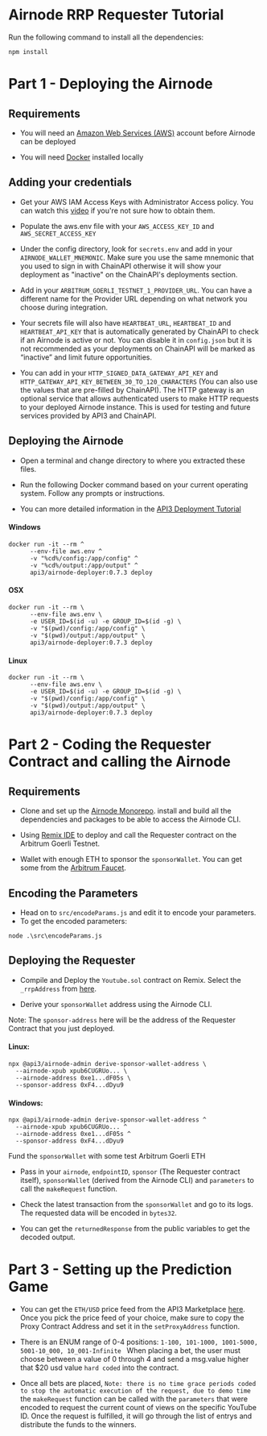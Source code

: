 # Airnode RRP Requester Tutorial
Run the following command to install all the dependencies:
```
npm install
```

# Part 1 - Deploying the Airnode

## Requirements

- You will need an [Amazon Web Services (AWS)](https://aws.amazon.com) account  before Airnode can be deployed

- You will need [Docker](https://docs.docker.com/get-docker/) installed locally

## Adding your credentials

- Get your AWS IAM Access Keys with Administrator Access policy. You can watch this [video](https://www.youtube.com/watch?v=KngM5bfpttA) if you're not sure how to obtain them.

- Populate the aws.env file with your ``` AWS_ACCESS_KEY_ID ``` and ``` AWS_SECRET_ACCESS_KEY ```

- Under the config directory, look for ```secrets.env``` and add in your ```AIRNODE_WALLET_MNEMONIC```. Make sure you use the same mnemonic that you used to sign in with ChainAPI otherwise it will show your deployment as "inactive" on the ChainAPI's deployments section. </br> 

- Add in your ```ARBITRUM_GOERLI_TESTNET_1_PROVIDER_URL```. You can have a different name for the Provider URL depending on what network you choose during integration. 

- Your secrets file will also have ```HEARTBEAT_URL```, ```HEARTBEAT_ID``` and ```HEARTBEAT_API_KEY``` that is automatically generated by ChainAPI to check if an Airnode is active or not. You can disable it in ```config.json``` but it is not recommended as your deployments on ChainAPI will be marked as “inactive” and limit future opportunities.

- You can add in your ```HTTP_SIGNED_DATA_GATEWAY_API_KEY``` and ``` HTTP_GATEWAY_API_KEY_BETWEEN_30_TO_120_CHARACTERS``` (You can also use the values that are pre-filled by ChainAPI). The HTTP gateway is an optional service that allows authenticated users to make HTTP requests to your deployed Airnode instance. This is used for testing and future services provided by API3 and ChainAPI.

## Deploying the Airnode

- Open a terminal and change directory to where you extracted these files.

- Run the following Docker command based on your current operating system. Follow any prompts or instructions.

- You can more detailed information in the [API3 Deployment Tutorial](https://docs.api3.org/airnode/v0.7/grp-providers/tutorial/) 

#### Windows
```
docker run -it --rm ^
      --env-file aws.env ^
      -v "%cd%/config:/app/config" ^
      -v "%cd%/output:/app/output" ^
      api3/airnode-deployer:0.7.3 deploy
```

#### OSX
```
docker run -it --rm \
      --env-file aws.env \
      -e USER_ID=$(id -u) -e GROUP_ID=$(id -g) \
      -v "$(pwd)/config:/app/config" \
      -v "$(pwd)/output:/app/output" \
      api3/airnode-deployer:0.7.3 deploy
```

#### Linux
```
docker run -it --rm \
      --env-file aws.env \
      -e USER_ID=$(id -u) -e GROUP_ID=$(id -g) \
      -v "$(pwd)/config:/app/config" \
      -v "$(pwd)/output:/app/output" \
      api3/airnode-deployer:0.7.3 deploy
```

# Part 2 - Coding the Requester Contract and calling the Airnode

## Requirements

- Clone and set up the [Airnode Monorepo](). install and build all the dependencies and packages to be able to access the Airnode CLI.

- Using [Remix IDE](https://remix.ethereum.org) to deploy and call the Requester contract on the Arbitrum Goerli Testnet.

- Wallet with enough ETH to sponsor the ```sponsorWallet```. You can get some from the [Arbitrum Faucet](https://faucet.quicknode.com/arbitrum/goerli).

## Encoding the Parameters
- Head on to ```src/encodeParams.js``` and edit it to encode your parameters.
- To get the encoded parameters:
```
node .\src\encodeParams.js
```
## Deploying the Requester

- Compile and Deploy the ```Youtube.sol``` contract on Remix. Select the ```_rrpAddress``` from [here](https://docs.api3.org/reference/airnode/latest/).  

- Derive your ```sponsorWallet``` address using the Airnode CLI.

Note: The ```sponsor-address``` here will be the address of the Requester Contract that you just deployed.
#### Linux:
```
npx @api3/airnode-admin derive-sponsor-wallet-address \
  --airnode-xpub xpub6CUGRUo... \
  --airnode-address 0xe1...dF05s \
  --sponsor-address 0xF4...dDyu9
```

#### Windows:
```
npx @api3/airnode-admin derive-sponsor-wallet-address ^
  --airnode-xpub xpub6CUGRUo... ^
  --airnode-address 0xe1...dF05s ^
  --sponsor-address 0xF4...dDyu9
```

Fund the ```sponsorWallet``` with some test Arbitrum Goerli ETH

- Pass in your ```airnode```, ```endpointID```, ```sponsor``` (The Requester contract itself), ```sponsorWallet``` (derived from the Airnode CLI) and ```parameters``` to call the ```makeRequest``` function.

- Check the latest transaction from the ```sponsorWallet``` and go to its logs. The requested data will be encoded in ```bytes32```.
- You can get the ```returnedResponse``` from the public variables to get the decoded output.

# Part 3 - Setting up the Prediction Game

- You can get the ```ETH/USD``` price feed from the API3 Marketplace [here](https://market.api3.org/dapis). Once you pick the price feed of your choice, make sure to copy the Proxy Contract Address and set it in the ```setProxyAddress``` function.  

- There is an ENUM range of 0-4 positions: ```1-100, 101-1000, 1001-5000, 5001-10_000, 10_001-Infinite ``` When placing a bet, the user must choose between a value of 0 through 4 and send a msg.value higher that $20 usd value ```hard coded``` into the contract.

- Once all bets are placed, ```Note: there is no time grace periods coded to stop the automatic execution of the request, due to demo time ``` the ```makeRequest``` function can be called with the ```parameters``` that were encoded to request the current count of views on the specific YouTube ID.  Once the request is fulfilled, it will go through the list of entrys and distribute the funds to the winners.